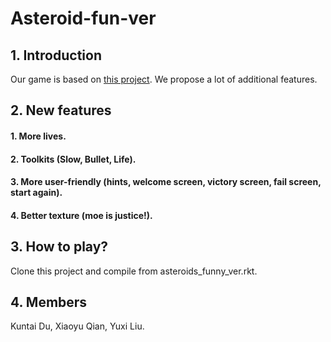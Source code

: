 # Asteroid-fun-ver

## 1. Introduction

Our game is based on [this project](https://github.com/andyhd/asteroids). We propose a lot of additional features.

## 2. New features

#### 1. More lives.

#### 2. Toolkits (Slow, Bullet, Life).

#### 3. More user-friendly (hints, welcome screen, victory screen, fail screen, start again).

#### 4. Better texture (moe is justice!).

## 3. How to play?

Clone this project and compile from asteroids_funny_ver.rkt.

## 4. Members

Kuntai Du, Xiaoyu Qian, Yuxi Liu.